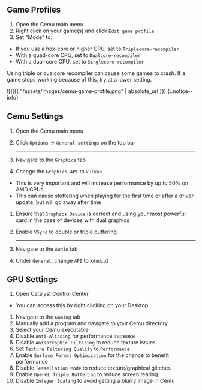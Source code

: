 ## Game Profiles

1. Open the Cemu main menu
1. Right click on your game(s) and click `Edit game profile`
1. Set "Mode" to:
  - If you use a hex-core or higher CPU, set to `Triplecore-recompiler`
  - With a quad-core CPU, set to `Dualcore-recompiler`
  - With a dual-core CPU, set to `Singlecore-recompiler`

Using triple or dualcore recompiler can cause some games to crash. If a game stops working because of this, try at a lower setting.

![]({{ "/assets/images/cemu-game-profile.png" | absolute_url }})
{:.notice--info}

## Cemu Settings

1. Open the Cemu main menu
1. Click `Options` -> `General settings` on the top bar

    ---

3. Navigate to the `Graphics` tab
1. Change the `Graphics API` to `Vulkan`
  - This is very important and will increase performance by up to 50% on AMD GPUs
  - This can cause stuttering when playing for the first time or after a driver update, but will go away after time
1. Ensure that `Graphics Device` is correct and using your most powerful card in the case of devices with dual graphics
1. Enable `VSync` to double or triple buffering

    ---

7. Navigate to the `Audio` tab
1. Under `General`, change `API` to `XAudio2`

## GPU Settings

1. Open Catalyst Control Center
  - You can access this by right clicking on your Desktop
1. Navigate to the `Gaming` tab
1. Manually add a program and navigate to your Cemu directory
1. Select your Cemu executable
1. Disable `Anti-Aliasing` for performance increase
1. Disable `Anisotrophic Filtering` to reduce texture issues
1. Set `Texture Filtering Quality` to `Performance`
1. Enable `Surface Format Optimization` for the chance to benefit performance
1. Disable `Tessellation Mode` to reduce texture/graphical glitches
1. Enable `OpenGL Triple Buffering` to reduce screen tearing
1. Disable `Integer Scaling` to avoid getting a blurry image in Cemu
